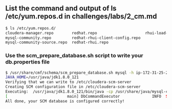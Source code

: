 ## List the command and output of ls /etc/yum.repos.d in challenges/labs/2_cm.md

```bash
$ ls /etc/yum.repos.d/
cloudera-manager.repo        redhat.repo                     rhui-load-balancers.conf
mysql-community.repo         redhat-rhui-client-config.repo
mysql-community-source.repo  redhat-rhui.repo
```

### Use the scm_prepare_database.sh script to write your db.properties file

```bash
$ /usr/share/cmf/schema/scm_prepare_database.sh mysql -h ip-172-31-25-233.eu-central-1.compute.internal --scm-host ip-172-31-17-59.eu-central-1.compute.internal scm scm scm
JAVA_HOME=/usr/java/jdk1.8.0_121
Verifying that we can write to /etc/cloudera-scm-server
Creating SCM configuration file in /etc/cloudera-scm-server
Executing:  /usr/java/jdk1.8.0_121/bin/java -cp /usr/share/java/mysql-connector-java.jar:/usr/share/java/oracle-connector-java.jar:/usr/share/cmf/schema/../lib/* com.cloudera.enterprise.dbutil.DbCommandExecutor /etc/cloudera-scm-server/db.properties com.cloudera.cmf.db.
[                          main] DbCommandExecutor              INFO  Successfully connected to database.
All done, your SCM database is configured correctly!
```